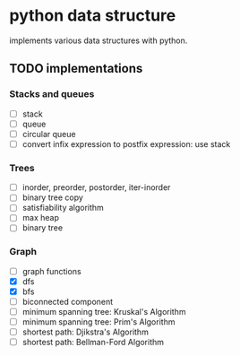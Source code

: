 # python data structure
implements various data structures with python.


## TODO implementations
### Stacks and queues
- [ ] stack
- [ ] queue
- [ ] circular queue
- [ ] convert infix expression to postfix expression: use stack

### Trees
- [ ] inorder, preorder, postorder, iter-inorder
- [ ] binary tree copy
- [ ] satisfiability algorithm
- [ ] max heap
- [ ] binary tree

### Graph
- [ ] graph functions
- [x] dfs
- [x] bfs
- [ ] biconnected component
- [ ] minimum spanning tree: Kruskal's Algorithm
- [ ] minimum spanning tree: Prim's Algorithm
- [ ] shortest path: Djikstra's Algorithm
- [ ] shortest path: Bellman-Ford Algorithm
